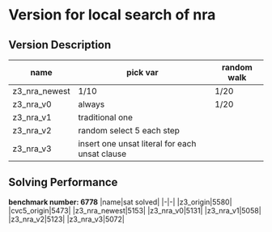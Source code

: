 # Version for local search of nra

## Version Description
|name|pick var| random walk|
|-|-|-|
|z3_nra_newest|1/10|1/20|
|z3_nra_v0|always|1/20|
|z3_nra_v1| traditional one|
|z3_nra_v2| random select 5 each step |
|z3_nra_v3| insert one unsat literal for each unsat clause |

## Solving Performance
**benchmark number: 6778**
|name|sat solved|
|-|-|
|z3_origin|5580|
|cvc5_origin|5473|
|z3_nra_newest|5153|
|z3_nra_v0|5131|
|z3_nra_v1|5058|
|z3_nra_v2|5123|
|z3_nra_v3|5072|